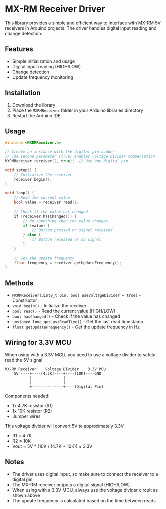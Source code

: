 # MX-RM Receiver Driver

This library provides a simple and efficient way to interface with MX-RM 5V receivers in Arduino projects. The driver handles digital input reading and change detection.

## Features

- Simple initialization and usage
- Digital input reading (HIGH/LOW)
- Change detection
- Update frequency monitoring

## Installation

1. Download the library
2. Place the `MXRMReceiver` folder in your Arduino libraries directory
3. Restart the Arduino IDE

## Usage

```cpp
#include <MXRMReceiver.h>

// Create an instance with the digital pin number
// The second parameter (true) enables voltage divider compensation
MXRMReceiver receiver(2, true);  // Use any digital pin

void setup() {
    // Initialize the receiver
    receiver.begin();
}

void loop() {
    // Read the current value
    bool value = receiver.read();
    
    // Check if the value has changed
    if (receiver.hasChanged()) {
        // Do something when the value changes
        if (value) {
            // Button pressed or signal received
        } else {
            // Button released or no signal
        }
    }
    
    // Get the update frequency
    float frequency = receiver.getUpdateFrequency();
}
```

## Methods

- `MXRMReceiver(uint8_t pin, bool useVoltageDivider = true)` - Constructor
- `void begin()` - Initialize the receiver
- `bool read()` - Read the current value (HIGH/LOW)
- `bool hasChanged()` - Check if the value has changed
- `unsigned long getLastReadTime()` - Get the last read timestamp
- `float getUpdateFrequency()` - Get the update frequency in Hz

## Wiring for 3.3V MCU

When using with a 3.3V MCU, you need to use a voltage divider to safely read the 5V signal:

```
MX-RM Receiver    Voltage Divider    3.3V MCU
    5V ----+----[4.7K]----+----[10K]----GND
           |              |
           |              |
           +--------------+----[Digital Pin]
```

Components needed:
- 1x 4.7K resistor (R1)
- 1x 10K resistor (R2)
- Jumper wires

This voltage divider will convert 5V to approximately 3.3V:
- R1 = 4.7K
- R2 = 10K
- Vout = 5V * (10K / (4.7K + 10K)) ≈ 3.3V

## Notes

- The driver uses digital input, so make sure to connect the receiver to a digital pin
- The MX-RM receiver outputs a digital signal (HIGH/LOW)
- When using with a 3.3V MCU, always use the voltage divider circuit as shown above
- The update frequency is calculated based on the time between reads 